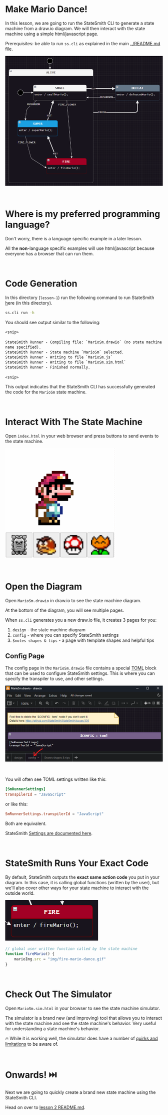 # Make Mario Dance!
In this lesson, we are going to run the StateSmith CLI to generate a state machine from a draw.io diagram. We will then interact with the state machine using a simple html/javascript page.

Prerequisites: be able to run `ss.cli` as explained in the main [../README.md](../README.md) file.

![](../docs/fsm.png)



<br>

# Where is my preferred programming language?
Don't worry, there is a language specific example in a later lesson.

All the **non**-language specific examples will use html/javascript because everyone has a browser that can run them.


<br>

# Code Generation
In this directory (`lesson-1`) run the following command to run StateSmith <u>h</u>ere (in this directory).

```sh
ss.cli run -h
```

You should see output similar to the following:

```
<snip>

StateSmith Runner - Compiling file: `MarioSm.drawio` (no state machine name specified).
StateSmith Runner - State machine `MarioSm` selected.
StateSmith Runner - Writing to file `MarioSm.js`
StateSmith Runner - Writing to file `MarioSm.sim.html`
StateSmith Runner - Finished normally.

<snip>
```

This output indicates that the StateSmith CLI has successfully generated the code for the `MarioSm` state machine.


<br>

# Interact With The State Machine
Open `index.html` in your web browser and press buttons to send events to the state machine.

![](../docs/interact.gif)



<br>


# Open the Diagram
Open `MarioSm.drawio` in draw.io to see the state machine diagram.

At the bottom of the diagram, you will see multiple pages.

When `ss.cli` generates you a new draw.io file, it creates 3 pages for you:

1. `design` - the state machine diagram
1. `config` - where you can specify StateSmith settings
1. `$notes shapes & tips` - a page with template shapes and helpful tips



## Config Page
The config page in the `MarioSm.drawio` file contains a special [TOML](https://toml.io/en/) block that can be used to configure StateSmith settings. This is where you can specify the transpiler to use, and other settings.

![](docs/config-page.png)

<br>

You will often see TOML settings written like this:

```TOML
[SmRunnerSettings]
transpilerId = "JavaScript"
```

or like this:

```TOML
SmRunnerSettings.transpilerId = "JavaScript"
```

Both are equivalent.

StateSmith [Settings are documented here](https://github.com/StateSmith/StateSmith/blob/main/docs/settings.md).


<br>

# StateSmith Runs Your Exact Code
By default, StateSmith outputs the **exact same action code** you put in your diagram. In this case, it is calling global functions (written by the user), but we'll also cover other ways for your state machine to interact with the outside world.


![](docs/fire-global-function.png)


```javascript
// global user written function called by the state machine
function fireMario() {
    marioImg.src = "img/fire-mario-dance.gif"
}
```



<br>

# Check Out The Simulator
Open `MarioSm.sim.html` in your browser to see the state machine simulator.

The simulator is a brand new (and improving) tool that allows you to interact with the state machine and see the state machine's behavior. Very useful for understanding a state machine's behavior.

🔥 While it is working well, the simulator does have a number of [quirks and limitations](https://github.com/StateSmith/StateSmith/wiki/Simulator) to be aware of.


<br>



# Onwards! ⏭️
Next we are going to quickly create a brand new state machine using the StateSmith CLI.

Head on over to [lesson 2 README.md](../lesson-2/README.md).

